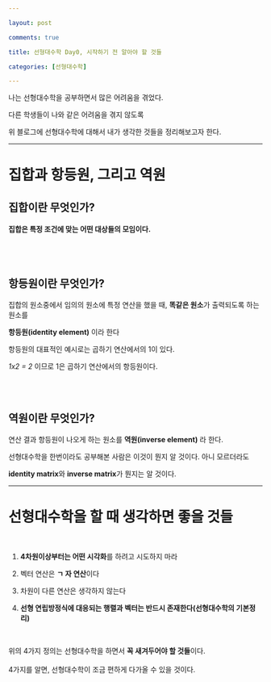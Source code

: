 ```yaml
---

layout: post

comments: true

title: 선형대수학 Day0, 시작하기 전 알아야 할 것들

categories: [선형대수학]

---
```


 
 
나는 선형대수학을 공부하면서 많은 어려움을 겪었다.<br>

다른 학생들이 나와 같은 어려움을 겪지 않도록 <br>

위 블로그에 선형대수학에 대해서 내가 생각한 것들을 정리해보고자 한다.<br>

  

***

  

# 집합과 항등원, 그리고 역원

## 집합이란 무엇인가?

  
  
  

#### 집합은 특정 조건에 맞는 어떤 대상들의 모임이다.

<br>
<br>

## 항등원이란 무엇인가?
  

집합의 원소중에서 임의의 원소에 특정 연산을 했을 때, **똑같은 원소**가 출력되도록 하는 원소를<br>

**항등원(identity element)** 이라 한다


  

항등원의 대표적인 예시로는 곱하기 연산에서의 1이 있다.

*1x2 = 2* 이므로 1은 곱하기 연산에서의 항등원이다.

<br>
<br>

## 역원이란 무엇인가?




연산 결과 항등원이 나오게 하는 원소를 **역원(inverse element)** 라 한다.<br>

선형대수학을 한번이라도 공부해본 사람은 이것이 뭔지 알 것이다. 아니 모르더라도<br>

**identity matrix**와 **inverse matrix**가 뭔지는 알 것이다.

  

***

# 선형대수학을 할 때 생각하면 좋을 것들

<br>
  
  

1. **4차원이상부터는 어떤 시각화**를 하려고 시도하지 마라

2. 벡터 연산은 **ㄱ 자 연산**이다

3. 차원이 다른 연산은 생각하지 않는다

4. **선형 연립방정식에 대응되는 행렬과 벡터는 반드시 존재한다(선형대수학의 기본정리)**

  
  <br>

위의 4가지 정의는 선형대수학을 하면서 **꼭 새겨두어야 할 것들**이다.<br><br>
4가지를 알면, 선형대수학이 조금 편하게 다가올 수 있을 것이다.
